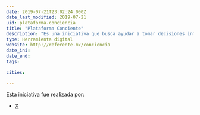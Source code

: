 ```yaml
---
date: 2019-07-21T23:02:24.000Z
date_last_modified: 2019-07-21
uid: plataforma-conciencia
title: "Plataforma Conciente"
description: "Es una iniciativa que busca ayudar a tomar decisiones informadas al momento de efectuar el voto y por otro lado, dar seguimiento al cumplimiento de propuestas de los candidatos que sean electos."
type: Herramienta digital
website: http://referente.mx/conciencia
date_ini: 
date_end: 
tags:

cities: 

---
```


Esta iniciativa fue realizada por:

- [X](/i/referente.html)
